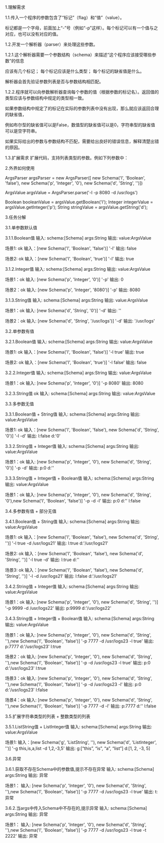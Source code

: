 1.理解需求

1.1.传入一个程序的参数包含了“标记”（flag）和“值”（value）。

标记都是一个字母，前面加上“-”号（例如“-p”这样）。每个标记可以有一个值与之对应，也可以没有对应的值。

1.2.开发一个解析器（parser）来处理这些参数。

1.2.1.这个解析器需要一个参数结构（schema）来描述“这个程序应该接受哪些参数”的信息

应该有几个标记；
每个标记应该是什么类型；
每个标记的缺省值是什么。

解析器会首先验证参数列表是否与参数结构相匹配。

1.2.2.程序就可以向参数解析器查询每个参数的值（根据参数的标记名）。返回值的类型应该与参数结构中规定的类型相一致。

如果参数结构中规定了的标记在实际的参数列表中没有出现，那么就应该返回合理的缺省值，

例如布尔型的缺省值可以是False，数值型的缺省值可以是0，字符串型的缺省值可以是空字符串。

如果实际给出的参数与参数结构不匹配，需要给出良好的错误信息，解释清楚出错的原因。

1.3.扩展需求
    扩展代码，支持列表类型的参数。例如下列参数中：
    
2.外界如何使用

ArgsParser argsParser = new ArgsParser([
new Schema('l', 'Boolean', 'false'),
new Schema('p', 'Integer', '0'),
new Schema('d', 'String', '')])

ArgsValue argsValue = ArgsParser.parse('-l -p 8080 -d /usr/logs')    

Boolean booleanValue = argsValue.getBoolean('l');
Integer integerValue = argsValue.getInteger('p');
String  stringValue  = argsValue.getString('d');

3.任务分解

3.1.单参数默认值

3.1.1.Boolean值 
输入: schema:[Schema]  args:String
输出: value:ArgsValue
   
   场景1: ok
     输入：[new Schema('l', 'Boolean', 'false')]  '-l'
     输出: false
     
   场景2: ok
     输入：[new Schema('l', 'Boolean', 'true')]  '-l'
     输出: true
     
3.1.2.Integer值
输入: schema:[Schema]  args:String
输出: value:ArgsValue
   
   场景1：ok
      输入: [new Schema('p', 'Integer', '0')]  '-p'
      输出: 0
      
   场景2：ok
      输入: [new Schema('p', 'Integer', '8080')]  '-p'
      输出: 8080

3.1.3.String值
输入: schema:[Schema] args:String
输出: value:ArgsValue

   场景1：ok
      输入: [new Schema('d', 'String', '0')]  '-d'
      输出: '' 
      
   场景2：ok
      输入: [new Schema('d', 'String', '/usr/logs')]  '-d'
      输出: '/usr/logs'
   
3.2.单参数有值

3.2.1.Boolean值
输入: schema:[Schema]  args:String
输出: value:ArgsValue
   
   场景1: ok
     输入：[new Schema('l', 'Boolean', 'false')]  '-l true'
     输出: true
     
   场景2: ok
     输入：[new Schema('l', 'Boolean', 'true')]  '-l  false'
     输出: false
     
3.2.2.Integer值
输入: schema:[Schema]  args:String
输出: value:ArgsValue
   
   场景1：ok
      输入: [new Schema('p', 'Integer', '0')]  '-p 8080'
      输出: 8080
      
3.2.3.String值 ok
输入: schema:[Schema] args:String
输出: value:ArgsValue


3.3.多参数无值

3.3.1.Boolean值 + String值
输入: schema:[Schema]  args:String
输出: value:ArgsValue
   
   场景1: ok
     输入：[new Schema('l', 'Boolean', 'false'), new Schema('d', 'String', '0')]  '-l -d'
     输出: l:false d:'0'
        
3.3.2.String值 + Integer值
输入: schema:[Schema]  args:String
输出: value:ArgsValue
   
   场景1：ok
      输入: [new Schema('p', 'Integer', '0'), new Schema('d', 'String', '0')]  '-p -d'
      输出: p:0  d:''
      
3.3.3.String值 + Integer值 + Boolean值
输入: schema:[Schema]  args:String
输出: value:ArgsValue
   
   场景1：ok
      输入: [new Schema('p', 'Integer', '0'), new Schema('d', 'String', '0'),new Schema('l', 'Boolean', 'false')]  '-p -d -l'
      输出: p:0  d:'' l:false
            
3.4.多参数有值 + 部分无值

3.4.1.Boolean值 + String值
输入: schema:[Schema]  args:String
输出: value:ArgsValue
   
   场景1: ok
     输入：[new Schema('l', 'Boolean', 'false'), new Schema('d', 'String', '')]  '-l true -d /usr/logs21'
     输出: l:true d:'/usr/logs21'
     
   场景2: ok
       输入：[new Schema('l', 'Boolean', 'false'), new Schema('d', 'String', '')]  '-l true -d'
       输出: l:true d:''
       
   场景3: ok
        输入：[new Schema('l', 'Boolean', 'false'), new Schema('d', 'String', '')]  '-l -d /usr/logs21'
        输出: l:false d:'/usr/logs21'    
        
3.4.2.String值 + Integer值
输入: schema:[Schema]  args:String
输出: value:ArgsValue
   
   场景1：ok
      输入: [new Schema('p', 'Integer', '0'), new Schema('d', 'String', '')]  '-p 9999 -d /usr/logs22'
      输出: p:9999  d:'/usr/logs22'
      
3.4.3.String值 + Integer值 + Boolean值
输入: schema:[Schema]  args:String
输出: value:ArgsValue
   
   场景1：ok
      输入: [new Schema('p', 'Integer', '0'), new Schema('d', 'String', ''),new Schema('l', 'Boolean', 'false')] 
            '-p 7777 -d /usr/logs23 -l true'
      输出: p:7777  d:'/usr/logs23' l:true    
      
   场景2：ok
      输入: [new Schema('p', 'Integer', '0'), new Schema('d', 'String', ''),new Schema('l', 'Boolean', 'false')] 
               '-p -d /usr/logs23 -l true'
      输出: p:0  d:'/usr/logs23' l:true    
   
   场景3：ok
      输入: [new Schema('p', 'Integer', '0'), new Schema('d', 'String', ''),new Schema('l', 'Boolean', 'false')] 
                  '-p -d /usr/logs23 -l'
      输出: p:0  d:'/usr/logs23' l:false   
   
   场景4：ok
      输入: [new Schema('p', 'Integer', '0'), new Schema('d', 'String', ''),new Schema('l', 'Boolean', 'false')] 
                  '-p 7777 -d -l'
      输出: p:7777  d:'' l:false                           
      
3.5.扩展字符串类型的列表 + 整数类型的列表

3.5.1.ListString值 + ListInteger值
输入: schema:[Schema]  args:String
输出: value:ArgsValue
   
   场景1:
     输入：[new Schema('g', 'ListString', ''), new Schema('d', 'ListInteger', '')]  '-g this,is,a,list -d 1,2,-3,5'
     输出: g:[“this”, “is”, “a”, “list”] d:[1, 2, -3, 5]
     
3.6.异常

3.6.1.获取不存在Schema中的参数值,提示不存在异常
输入: schema:[Schema]  args:String
输出: 异常
   
   场景1：
         输入: [new Schema('p', 'Integer', '0'), new Schema('d', 'String', ''),new Schema('l', 'Boolean', 'false')] 
               '-p 7777 -d /usr/logs23 -l true'
         输出: t:异常 
   
3.6.2.当args中传入Schema中不存在的,提示异常
输入: schema:[Schema]  args:String
输出: 异常
   
   场景1：
         输入: [new Schema('p', 'Integer', '0'), new Schema('d', 'String', ''),new Schema('l', 'Boolean', 'false')] 
               '-p 7777 -d /usr/logs23 -l true -t 2222'
         输出: 异常 
         
      
      

    
    